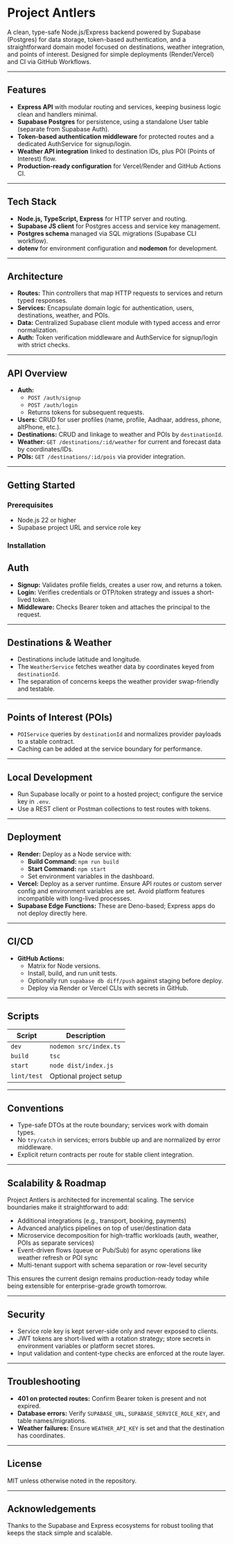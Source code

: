 # Project Antlers

A clean, type-safe Node.js/Express backend powered by Supabase (Postgres) for data storage, token-based authentication, and a straightforward domain model focused on destinations, weather integration, and points of interest. Designed for simple deployments (Render/Vercel) and CI via GitHub Workflows.

---

## Features

- **Express API** with modular routing and services, keeping business logic clean and handlers minimal.
- **Supabase Postgres** for persistence, using a standalone User table (separate from Supabase Auth).
- **Token-based authentication middleware** for protected routes and a dedicated AuthService for signup/login.
- **Weather API integration** linked to destination IDs, plus POI (Points of Interest) flow.
- **Production-ready configuration** for Vercel/Render and GitHub Actions CI.

---

## Tech Stack

- **Node.js, TypeScript, Express** for HTTP server and routing.
- **Supabase JS client** for Postgres access and service key management.
- **Postgres schema** managed via SQL migrations (Supabase CLI workflow).
- **dotenv** for environment configuration and **nodemon** for development.

---

## Architecture

- **Routes:** Thin controllers that map HTTP requests to services and return typed responses.
- **Services:** Encapsulate domain logic for authentication, users, destinations, weather, and POIs.
- **Data:** Centralized Supabase client module with typed access and error normalization.
- **Auth:** Token verification middleware and AuthService for signup/login with strict checks.

---

## API Overview

- **Auth:**
    - `POST /auth/signup`
    - `POST /auth/login`
    - Returns tokens for subsequent requests.
- **Users:** CRUD for user profiles (name, profile, Aadhaar, address, phone, altPhone, etc.).
- **Destinations:** CRUD and linkage to weather and POIs by `destinationId`.
- **Weather:** `GET /destinations/:id/weather` for current and forecast data by coordinates/IDs.
- **POIs:** `GET /destinations/:id/pois` via provider integration.

---

## Getting Started

### Prerequisites

- Node.js 22 or higher
- Supabase project URL and service role key

### Installation

## Auth

- **Signup:** Validates profile fields, creates a user row, and returns a token.
- **Login:** Verifies credentials or OTP/token strategy and issues a short-lived token.
- **Middleware:** Checks Bearer token and attaches the principal to the request.

---

## Destinations & Weather

- Destinations include latitude and longitude.
- The `WeatherService` fetches weather data by coordinates keyed from `destinationId`.
- The separation of concerns keeps the weather provider swap-friendly and testable.

---

## Points of Interest (POIs)

- `POIService` queries by `destinationId` and normalizes provider payloads to a stable contract.
- Caching can be added at the service boundary for performance.

---

## Local Development

- Run Supabase locally or point to a hosted project; configure the service key in `.env`.
- Use a REST client or Postman collections to test routes with tokens.

---

## Deployment

- **Render:** Deploy as a Node service with:
    - **Build Command:** `npm run build`
    - **Start Command:** `npm start`
    - Set environment variables in the dashboard.
- **Vercel:** Deploy as a server runtime. Ensure API routes or custom server config and environment variables are set. Avoid platform features incompatible with long-lived processes.
- **Supabase Edge Functions:** These are Deno-based; Express apps do not deploy directly here.

---

## CI/CD

- **GitHub Actions:**
    - Matrix for Node versions.
    - Install, build, and run unit tests.
    - Optionally run `supabase db diff/push` against staging before deploy.
    - Deploy via Render or Vercel CLIs with secrets in GitHub.

---

## Scripts

| Script      | Description            |
| ----------- | ---------------------- |
| `dev`       | `nodemon src/index.ts` |
| `build`     | `tsc`                  |
| `start`     | `node dist/index.js`   |
| `lint/test` | Optional project setup |

---

## Conventions

- Type-safe DTOs at the route boundary; services work with domain types.
- No `try/catch` in services; errors bubble up and are normalized by error middleware.
- Explicit return contracts per route for stable client integration.

---

## Scalability & Roadmap

Project Antlers is architected for incremental scaling. The service boundaries make it straightforward to add:

- Additional integrations (e.g., transport, booking, payments)
- Advanced analytics pipelines on top of user/destination data
- Microservice decomposition for high-traffic workloads (auth, weather, POIs as separate services)
- Event-driven flows (queue or Pub/Sub) for async operations like weather refresh or POI sync
- Multi-tenant support with schema separation or row-level security

This ensures the current design remains production-ready today while being extensible for enterprise-grade growth tomorrow.

---

## Security

- Service role key is kept server-side only and never exposed to clients.
- JWT tokens are short-lived with a rotation strategy; store secrets in environment variables or platform secret stores.
- Input validation and content-type checks are enforced at the route layer.

---

## Troubleshooting

- **401 on protected routes:** Confirm Bearer token is present and not expired.
- **Database errors:** Verify `SUPABASE_URL`, `SUPABASE_SERVICE_ROLE_KEY`, and table names/migrations.
- **Weather failures:** Ensure `WEATHER_API_KEY` is set and that the destination has coordinates.

---

## License

MIT unless otherwise noted in the repository.

---

## Acknowledgements

Thanks to the Supabase and Express ecosystems for robust tooling that keeps the stack simple and scalable.

```

```
